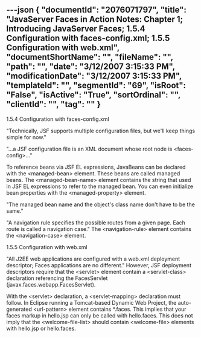 ---json
{
  "documentId": "2076071797",
  "title": "JavaServer Faces in Action Notes: Chapter 1; Introducing JavaServer Faces; 1.5.4 Configuration with faces-config.xml; 1.5.5 Configuration with web.xml",
  "documentShortName": "",
  "fileName": "",
  "path": "",
  "date": "3/12/2007 3:15:33 PM",
  "modificationDate": "3/12/2007 3:15:33 PM",
  "templateId": "",
  "segmentId": "69",
  "isRoot": "False",
  "isActive": "True",
  "sortOrdinal": "",
  "clientId": "",
  "tag": ""
}
---

1.5.4 Configuration with faces-config.xml

&quot;Technically, JSF supports multiple configuration files, but we'll keep things simple for now.&quot;

&quot;...a JSF configuration file is an XML document whose root node is &lt;faces-config&gt;...&quot;

To reference beans via JSF EL expressions, JavaBeans can be declared with the &lt;managed-bean&gt; element. These beans are called managed beans. The &lt;managed-bean-name&gt; element contains the string that used in JSF EL expressions to refer to the managed bean. You can even initialize bean properties with the &lt;managed-property&gt; element.

&quot;The managed bean name and the object's class name don't have to be the same.&quot;

&quot;A navigation rule specifies the possible routes from a given page. Each route is called a navigation case.&quot; The &lt;navigation-rule&gt; element contains the &lt;navigation-case&gt; element.


1.5.5 Configuration with web.xml

&quot;All J2EE web applications are configured with a web.xml deployment descriptor; Faces applications are no different.&quot; However, JSF deployment descriptors require that the &lt;servlet&gt; element contain a &lt;servlet-class&gt; declaration referencing the FacesServlet (javax.faces.webapp.FacesServlet).

With the &lt;servlet&gt; declaration, a &lt;servlet-mapping&gt; declaration must follow. In Eclipse running a Tomcat-based Dynamic Web Project, the auto-generated &lt;url-pattern&gt; element contains *.faces. This implies that your faces markup in hello.jsp can only be called with hello.faces. This does not imply that the &lt;welcome-file-list&gt; should contain &lt;welcome-file&gt; elements with hello.jsp or hello.faces.
